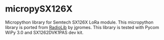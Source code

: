 # micropySX126X
Micropython library for Semtech SX126X LoRa module.
This micropython library is ported from [RadioLib](https://github.com/jgromes/RadioLib) by jgromes.
This library is tested with Pycom WiPy 3.0 and SX1262DVK1PAS dev kit.
